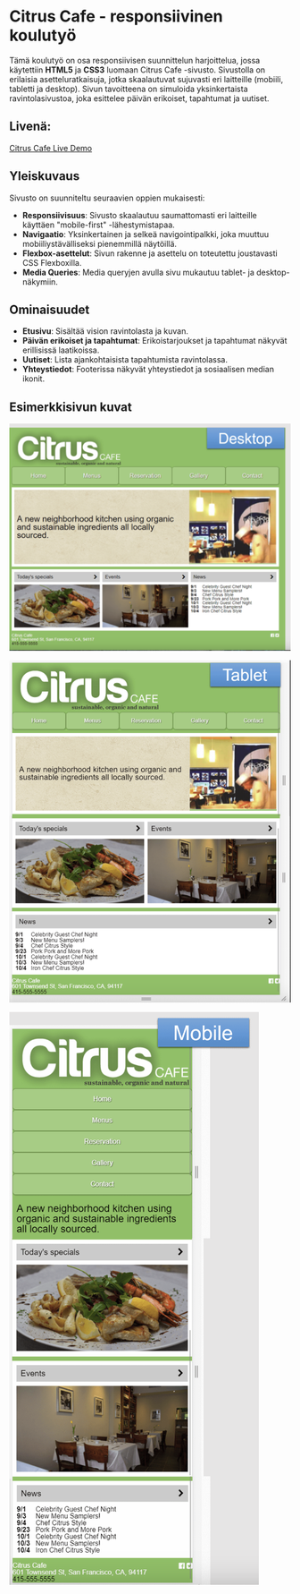 # Citrus Cafe - responsiivinen koulutyö

Tämä koulutyö on osa responsiivisen suunnittelun harjoittelua, jossa käytettiin **HTML5** ja **CSS3** luomaan Citrus Cafe -sivusto. Sivustolla on erilaisia asetteluratkaisuja, jotka skaalautuvat sujuvasti eri laitteille (mobiili, tabletti ja desktop). Sivun tavoitteena on simuloida yksinkertaista ravintolasivustoa, joka esittelee päivän erikoiset, tapahtumat ja uutiset.

## Livenä:

[Citrus Cafe Live Demo](https://saima445.github.io/09-citrus-cafe/)

## Yleiskuvaus

Sivusto on suunniteltu seuraavien oppien mukaisesti:

- **Responsiivisuus**: Sivusto skaalautuu saumattomasti eri laitteille käyttäen "mobile-first" -lähestymistapaa.
- **Navigaatio**: Yksinkertainen ja selkeä navigointipalkki, joka muuttuu mobiiliystävälliseksi pienemmillä näytöillä.
- **Flexbox-asettelut**: Sivun rakenne ja asettelu on toteutettu joustavasti CSS Flexboxilla.
- **Media Queries**: Media queryjen avulla sivu mukautuu tablet- ja desktop-näkymiin.

## Ominaisuudet

- **Etusivu**: Sisältää vision ravintolasta ja kuvan.
- **Päivän erikoiset ja tapahtumat**: Erikoistarjoukset ja tapahtumat näkyvät erillisissä laatikoissa.
- **Uutiset**: Lista ajankohtaisista tapahtumista ravintolassa.
- **Yhteystiedot**: Footerissa näkyvät yhteystiedot ja sosiaalisen median ikonit.

## Esimerkkisivun kuvat

![Desktop](./images/citrus-desktop.png)

![Tablet](./images/citrus-tablet.png)

![Mobile](./images/citrus-mobile.png)
